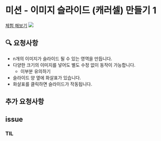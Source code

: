 # 미션 - 이미지 슬라이드 (캐러셀) 만들기 1
<a href="https://haazzero.github.io/RESAT_FE/day6/">체험 해보기</a>
<img src=".png">

## 🔍 요청사항
- n개의 이미지가 슬라이드 될 수 있는 영역을 만듭니다.
- 다양한 크기의 이미지를 넣어도 별도 수정 없이 동작이 가능합니다.
    - 이부분 유의하기
- 슬라이드 양 옆에 화살표가 있습니다.
- 화살표를 클릭하면 슬라이드가 작동됩니다.

## 추가 요청사항

## issue

### TIL
